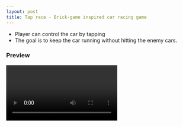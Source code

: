 ```yaml
---
layout: post
title: Tap race - Brick-game inspired car racing game
---
```


- Player can control the car by tapping
- The goal is to keep the car running without hitting the enemy cars.

### Preview

<div class="screenshot">
  <video src="./images/tap-race/preview.mp4">
</div>
